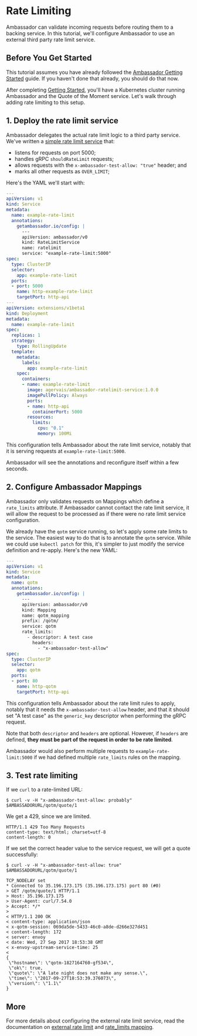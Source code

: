 # Rate Limiting

Ambassador can validate incoming requests before routing them to a backing service. In this tutorial, we'll configure Ambassador to use an external third party rate limit service.

## Before You Get Started

This tutorial assumes you have already followed the [Ambassador Getting Started](/user-guide/getting-started) guide. If you haven't done that already, you should do that now.

After completing [Getting Started](/user-guide/getting-started), you'll have a Kubernetes cluster running Ambassador and the Quote of the Moment service. Let's walk through adding rate limiting to this setup.

## 1. Deploy the rate limit service

Ambassador delegates the actual rate limit logic to a third party service. We've written a [simple rate limit service](https://github.com/datawire/ambassador/tree/master/end-to-end/ratelimit-service) that:

- listens for requests on port 5000;
- handles gRPC `shouldRateLimit` requests;
- allows requests with the `x-ambassador-test-allow: "true"` header; and
- marks all other requests as `OVER_LIMIT`;

Here's the YAML we'll start with:

```yaml
---
apiVersion: v1
kind: Service
metadata:
  name: example-rate-limit
  annotations:
    getambassador.io/config: |
      ---
      apiVersion: ambassador/v0
      kind: RateLimitService
      name: ratelimit
      service: "example-rate-limit:5000"
spec:
  type: ClusterIP
  selector:
    app: example-rate-limit
  ports:
  - port: 5000
    name: http-example-rate-limit
    targetPort: http-api
---
apiVersion: extensions/v1beta1
kind: Deployment
metadata:
  name: example-rate-limit
spec:
  replicas: 1
  strategy:
    type: RollingUpdate
  template:
    metadata:
      labels:
        app: example-rate-limit
    spec:
      containers:
      - name: example-rate-limit
        image: agervais/ambassador-ratelimit-service:1.0.0
        imagePullPolicy: Always
        ports:
        - name: http-api
          containerPort: 5000
        resources:
          limits:
            cpu: "0.1"
            memory: 100Mi
```

This configuration tells Ambassador about the rate limit service, notably that it is serving requests at `example-rate-limit:5000`.

Ambassador will see the annotations and reconfigure itself within a few seconds.

## 2. Configure Ambassador Mappings

Ambassador only validates requests on Mappings which define a `rate_limits` attribute. If Ambassador cannot contact the rate limit service, it will allow the request to be processed as if there were no rate limit service configuration.

We already have the `qotm` service running, so let's apply some rate limits to the service. The easiest way to do that is to annotate the `qotm` service. While we could use `kubectl patch` for this, it's simpler to just modify the service definition and re-apply. Here's the new YAML:

```yaml
---
apiVersion: v1
kind: Service
metadata:
  name: qotm
  annotations:
    getambassador.io/config: |
      ---
      apiVersion: ambassador/v0
      kind: Mapping
      name: qotm_mapping
      prefix: /qotm/
      service: qotm
      rate_limits:
        - descriptor: A test case
          headers:
            - "x-ambassador-test-allow"
spec:
  type: ClusterIP
  selector:
    app: qotm
  ports:
  - port: 80
    name: http-qotm
    targetPort: http-api
```

This configuration tells Ambassador about the rate limit rules to apply, notably that it needs the `x-ambassador-test-allow` header, and that it should set "A test case" as the `generic_key` descriptor when performing the gRPC request.

Note that both `descriptor` and `headers` are optional. However, if `headers` are defined, **they must be part of the request in order to be rate limited**.

Ambassador would also perform multiple requests to `example-rate-limit:5000` if we had defined multiple `rate_limits` rules on the mapping.

## 3. Test rate limiting

If we `curl` to a rate-limited URL:

```shell
$ curl -v -H "x-ambassador-test-allow: probably" $AMBASSADORURL/qotm/quote/1
```

We get a 429, since we are limited.

```shell
HTTP/1.1 429 Too Many Requests
content-type: text/html; charset=utf-8
content-length: 0
```

If we set the correct header value to the service request, we will get a quote successfully:

```shell
$ curl -v -H "x-ambassador-test-allow: true" $AMBASSADORURL/qotm/quote/1

TCP_NODELAY set
* Connected to 35.196.173.175 (35.196.173.175) port 80 (#0)
> GET /qotm/quote/1 HTTP/1.1
> Host: 35.196.173.175
> User-Agent: curl/7.54.0
> Accept: */*
>
< HTTP/1.1 200 OK
< content-type: application/json
< x-qotm-session: 069da5de-5433-46c0-a8de-d266e327d451
< content-length: 172
< server: envoy
< date: Wed, 27 Sep 2017 18:53:38 GMT
< x-envoy-upstream-service-time: 25
<
{
 \"hostname\": \"qotm-1827164760-gf534\",
 \"ok\": true,
 \"quote\": \"A late night does not make any sense.\",
 \"time\": \"2017-09-27T18:53:39.376073\",
 \"version\": \"1.1\"
}
```

## More

For more details about configuring the external rate limit service, read the documentation on [external rate limit](/reference/services/rate-limit-service) and [rate_limits mapping](/reference/mappings#using-ratelimits).
